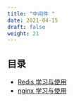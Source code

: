 ```yaml
---
title: "中间件 "
date: 2021-04-15
draft: false
weight: 21
---
```






## 目录


* [Redis 学习与使用](redis)
* [nginx 学习与使用](nginx)
